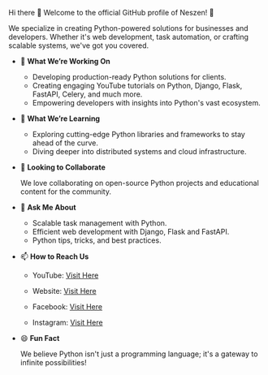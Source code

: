 
Hi there 👋
Welcome to the official GitHub profile of Neszen! 🚀

We specialize in creating Python-powered solutions for businesses and developers. Whether it's web development, task automation, or crafting scalable systems, we've got you covered.

- 🔭 **What We’re Working On**

    - Developing production-ready Python solutions for clients.
    - Creating engaging YouTube tutorials on Python, Django, Flask, FastAPI, Celery, and much more.
    - Empowering developers with insights into Python's vast ecosystem.
- 🌱 **What We’re Learning**
  
    - Exploring cutting-edge Python libraries and frameworks to stay ahead of the curve.
    - Diving deeper into distributed systems and cloud infrastructure.
- 👯 **Looking to Collaborate**

    We love collaborating on open-source Python projects and educational content for the community.
- 💬 **Ask Me About**
  
    - Scalable task management with Python.
    - Efficient web development with Django, Flask and FastAPI.
    - Python tips, tricks, and best practices.
- 📫 **How to Reach Us**
  
    - YouTube: [Visit Here](https://www.youtube.com/@Neszen)
  
    - Website: [Visit Here](https://neszen.com/)
  
    - Facebook: [Visit Here](https://www.facebook.com/people/Neszen/61564058027923/)
  
    - Instagram: [Visit Here](https://www.instagram.com/neszen_/)
- 😄 **Fun Fact**
  
    We believe Python isn't just a programming language; it's a gateway to infinite possibilities!

